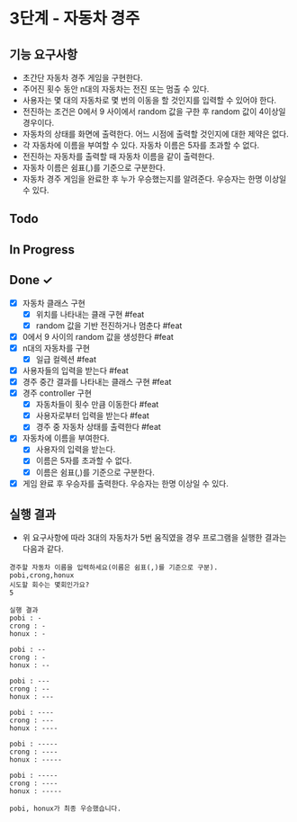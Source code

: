 # 3단계 - 자동차 경주

## 기능 요구사항
* 초간단 자동차 경주 게임을 구현한다.
* 주어진 횟수 동안 n대의 자동차는 전진 또는 멈출 수 있다.
* 사용자는 몇 대의 자동차로 몇 번의 이동을 할 것인지를 입력할 수 있어야 한다.
* 전진하는 조건은 0에서 9 사이에서 random 값을 구한 후 random 값이 4이상일 경우이다.
* 자동차의 상태를 화면에 출력한다. 어느 시점에 출력할 것인지에 대한 제약은 없다. 
* 각 자동차에 이름을 부여할 수 있다. 자동차 이름은 5자를 초과할 수 없다.
* 전진하는 자동차를 출력할 때 자동차 이름을 같이 출력한다.
* 자동차 이름은 쉼표(,)를 기준으로 구분한다.
* 자동차 경주 게임을 완료한 후 누가 우승했는지를 알려준다. 우승자는 한명 이상일 수 있다.

## Todo

## In Progress

## Done ✓
- [x] 자동차 클래스 구현
  - [x] 위치를 나타내는 클래 구현 #feat
  - [x] random 값을 기반 전진하거나 멈춘다 #feat
- [x] 0에서 9 사이의 random 값을 생성한다 #feat
- [x] n대의 자동차를 구현
  - [x] 일급 컬렉션 #feat
- [x] 사용자들의 입력을 받는다 #feat
- [x] 경주 중간 결과를 나타내는 클래스 구현 #feat
- [x] 경주 controller 구현
  - [x] 자동차들이 횟수 만큼 이동한다 #feat
  - [x] 사용자로부터 입력을 받는다 #feat
  - [x] 경주 중 자동차 상태를 출력한다 #feat
- [x] 자동차에 이름을 부여한다.
  - [x] 사용자의 입력을 받는다.
  - [x] 이름은 5자를 초과할 수 없다.
  - [x] 이름은 쉼표(,)를 기준으로 구분한다.
- [x] 게임 완료 후 우승자를 출력한다. 우승자는 한명 이상일 수 있다.

## 실행 결과
- 위 요구사항에 따라 3대의 자동차가 5번 움직였을 경우 프로그램을 실행한 결과는 다음과 같다.
```
경주할 자동차 이름을 입력하세요(이름은 쉼표(,)를 기준으로 구분).
pobi,crong,honux
시도할 회수는 몇회인가요?
5

실행 결과
pobi : -
crong : -
honux : -

pobi : --
crong : -
honux : --

pobi : ---
crong : --
honux : ---

pobi : ----
crong : ---
honux : ----

pobi : -----
crong : ----
honux : -----

pobi : -----
crong : ----
honux : -----

pobi, honux가 최종 우승했습니다.
```
